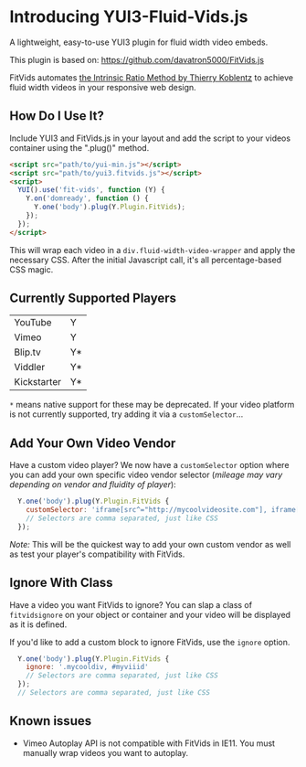 # Introducing YUI3-Fluid-Vids.js
A lightweight, easy-to-use YUI3 plugin for fluid width video embeds.

This plugin is based on: https://github.com/davatron5000/FitVids.js

FitVids automates [the Intrinsic Ratio Method by Thierry Koblentz](http://www.alistapart.com/articles/creating-intrinsic-ratios-for-video/) to achieve fluid width videos in your responsive web design.

## How Do I Use It?
Include YUI3 and FitVids.js in your layout and add the script to your videos container using the ".plug()" method.

```html
<script src="path/to/yui-min.js"></script>
<script src="path/to/yui3.fitvids.js"></script>
<script>
  YUI().use('fit-vids', function (Y) {
    Y.on('domready', function () {
      Y.one('body').plug(Y.Plugin.FitVids);
    });
  });
</script>
```

This will wrap each video in a `div.fluid-width-video-wrapper` and apply the necessary CSS. After the initial Javascript call, it's all percentage-based CSS magic.

## Currently Supported Players

<table>
<tr><td>YouTube</td><td>Y</td></tr>
<tr><td>Vimeo</td><td>Y</td></tr>
<tr><td>Blip.tv</td><td>Y*</td></tr>
<tr><td>Viddler</td><td>Y*</td></tr>
<tr><td>Kickstarter</td><td> Y*</td></tr>
</table>

`*` means native support for these may be deprecated. If your video platform is not currently supported, try adding it via a `customSelector`...

## Add Your Own Video Vendor
Have a custom video player? We now have a `customSelector` option where you can add your own specific video vendor selector (_mileage may vary depending on vendor and fluidity of player_):

```javascript
  Y.one('body').plug(Y.Plugin.FitVids {
    customSelector: 'iframe[src^="http://mycoolvideosite.com"], iframe[src^="http://myviiids.com"]'
    // Selectors are comma separated, just like CSS
  });
```

_Note:_ This will be the quickest way to add your own custom vendor as well as test your player's compatibility with FitVids.

## Ignore With Class
Have a video you want FitVids to ignore? You can slap a class of `fitvidsignore` on your object or container and your video will be displayed as it is defined.

If you'd like to add a custom block to ignore FitVids, use the `ignore` option.

```javascript
  Y.one('body').plug(Y.Plugin.FitVids {
    ignore: '.mycooldiv, #myviiid'
    // Selectors are comma separated, just like CSS
  });
  // Selectors are comma separated, just like CSS
```

## Known issues

* Vimeo Autoplay API is not compatible with FitVids in IE11. You must manually wrap videos you want to autoplay.
